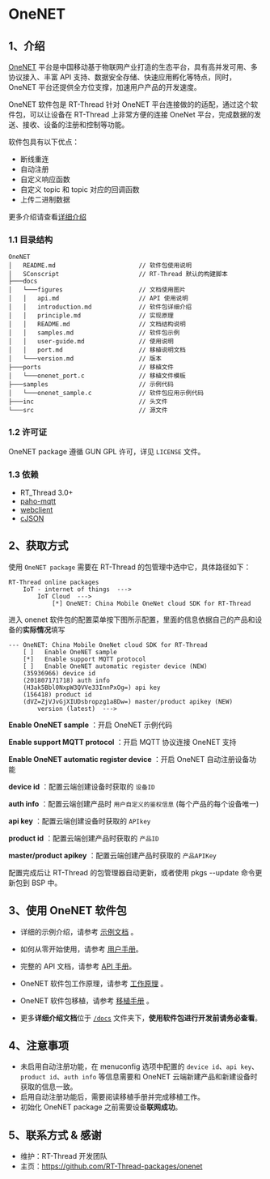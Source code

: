 # OneNET

## 1、介绍

[OneNET](https://open.iot.10086.cn/) 平台是中国移动基于物联网产业打造的生态平台，具有高并发可用、多协议接入、丰富 API 支持、数据安全存储、快速应用孵化等特点，同时，OneNET 平台还提供全方位支撑，加速用户产品的开发速度。

OneNET 软件包是 RT-Thread 针对 OneNET 平台连接做的的适配，通过这个软件包，可以让设备在 RT-Thread 上非常方便的连接 OneNet 平台，完成数据的发送、接收、设备的注册和控制等功能。

软件包具有以下优点：

- 断线重连
- 自动注册
- 自定义响应函数
- 自定义 topic 和 topic 对应的回调函数
- 上传二进制数据

更多介绍请查看[详细介绍](.\docs\introduction.md)

### 1.1 目录结构

``` {.c}
OneNET
│   README.md                       // 软件包使用说明
│   SConscript                      // RT-Thread 默认的构建脚本
├───docs 
│   └───figures                     // 文档使用图片
│   │   api.md                      // API 使用说明
│   │   introduction.md             // 软件包详细介绍
│   │   principle.md                // 实现原理
│   │   README.md                   // 文档结构说明
│   │   samples.md                  // 软件包示例
│   │   user-guide.md               // 使用说明
│   │   port.md                     // 移植说明文档
│   └───version.md                  // 版本
├───ports                           // 移植文件                 
│   └───onenet_port.c               // 移植文件模板
├───samples                         // 示例代码
│   └───onenet_sample.c             // 软件包应用示例代码
├───inc                             // 头文件
└───src                             // 源文件
```

### 1.2 许可证

OneNET package  遵循 GUN GPL 许可，详见 `LICENSE` 文件。

### 1.3 依赖

- RT_Thread 3.0+
- [paho-mqtt](https://github.com/RT-Thread-packages/paho-mqtt.git)
- [webclient](https://github.com/RT-Thread-packages/webclient.git)
- [cJSON](https://github.com/RT-Thread-packages/cJSON.git)

## 2、获取方式

使用 `OneNET package` 需要在 RT-Thread 的包管理中选中它，具体路径如下：

```{.c}
RT-Thread online packages
    IoT - internet of things  --->
        IoT Cloud  --->
            [*] OneNET: China Mobile OneNet cloud SDK for RT-Thread
```

进入 onenet 软件包的配置菜单按下图所示配置，里面的信息依据自己的产品和设备的**实际情况**填写

```{.c}
--- OneNET: China Mobile OneNet cloud SDK for RT-Thread                            
    [ ]   Enable OneNET sample                                                  
    [*]   Enable support MQTT protocol                                                 
    [ ]   Enable OneNET automatic register device (NEW)                             
    (35936966) device id                                                             
    (201807171718) auth info
    (H3ak5Bbl0NxpW3QVVe33InnPxOg=) api key                                              
    (156418) product id                                                                 
    (dVZ=ZjVJvGjXIUDsbropzg1a8Dw=) master/product apikey (NEW)                       
        version (latest)  --->
```

**Enable OneNET sample** ：开启 OneNET 示例代码

**Enable support MQTT protocol** ：开启 MQTT 协议连接 OneNET 支持

**Enable OneNET automatic register device** ：开启  OneNET 自动注册设备功能

**device id** ：配置云端创建设备时获取的 `设备ID`

**auth info** ：配置云端创建产品时 `用户自定义的鉴权信息` (每个产品的每个设备唯一)

**api key** ：配置云端创建设备时获取的 `APIkey`

**product id** ：配置云端创建产品时获取的 `产品ID`

**master/product apikey** ：配置云端创建产品时获取的 `产品APIKey`

配置完成后让 RT-Thread 的包管理器自动更新，或者使用 pkgs --update 命令更新包到 BSP 中。

## 3、使用 OneNET 软件包

- 详细的示例介绍，请参考 [示例文档](docs/samples.md) 。

- 如何从零开始使用，请参考 [用户手册](docs/user-guide.md)。

- 完整的 API 文档，请参考 [API 手册](docs/api.md)。

- OneNET 软件包工作原理，请参考 [工作原理](docs/principle.md) 。

- OneNET 软件包移植，请参考 [移植手册](docs/port.md) 。

- 更多**详细介绍文档**位于 [`/docs`](/docs) 文件夹下，**使用软件包进行开发前请务必查看**。

## 4、注意事项

- 未启用自动注册功能，在 menuconfig 选项中配置的 `device id`、`api key`、`product id`、`auth info` 等信息需要和 OneNET 云端新建产品和新建设备时获取的信息一致。
- 启用自动注册功能后，需要阅读移植手册并完成移植工作。
- 初始化 OneNET package 之前需要设备**联网成功**。

## 5、联系方式 & 感谢

- 维护：RT-Thread 开发团队
- 主页：https://github.com/RT-Thread-packages/onenet
